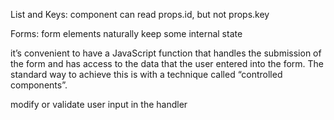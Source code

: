 List and Keys:
component can read props.id, but not props.key

Forms:
form elements naturally keep some internal state

 it’s convenient to have a JavaScript function that handles the submission of the form and 
 has access to the data that the user entered into the form. 
 The standard way to achieve this is with a technique called “controlled components”.
 
 modify or validate user input in the handler
